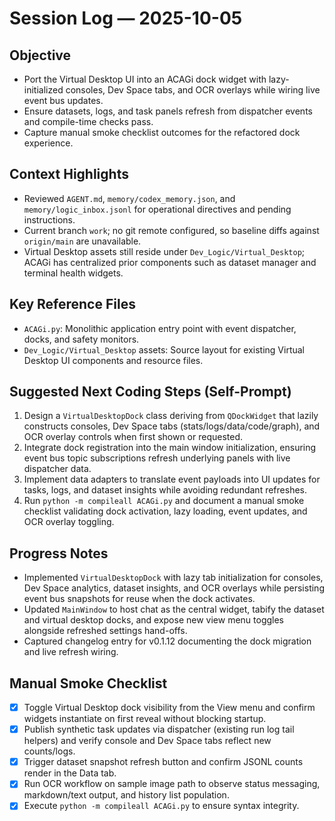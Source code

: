 # Session Log — 2025-10-05

## Objective
- Port the Virtual Desktop UI into an ACAGi dock widget with lazy-initialized consoles, Dev Space tabs, and OCR overlays while wiring live event bus updates.
- Ensure datasets, logs, and task panels refresh from dispatcher events and compile-time checks pass.
- Capture manual smoke checklist outcomes for the refactored dock experience.

## Context Highlights
- Reviewed `AGENT.md`, `memory/codex_memory.json`, and `memory/logic_inbox.jsonl` for operational directives and pending instructions.
- Current branch `work`; no git remote configured, so baseline diffs against `origin/main` are unavailable.
- Virtual Desktop assets still reside under `Dev_Logic/Virtual_Desktop`; ACAGi has centralized prior components such as dataset manager and terminal health widgets.

## Key Reference Files
- `ACAGi.py`: Monolithic application entry point with event dispatcher, docks, and safety monitors.
- `Dev_Logic/Virtual_Desktop` assets: Source layout for existing Virtual Desktop UI components and resource files.

## Suggested Next Coding Steps (Self-Prompt)
1. Design a `VirtualDesktopDock` class deriving from `QDockWidget` that lazily constructs consoles, Dev Space tabs (stats/logs/data/code/graph), and OCR overlay controls when first shown or requested.
2. Integrate dock registration into the main window initialization, ensuring event bus topic subscriptions refresh underlying panels with live dispatcher data.
3. Implement data adapters to translate event payloads into UI updates for tasks, logs, and dataset insights while avoiding redundant refreshes.
4. Run `python -m compileall ACAGi.py` and document a manual smoke checklist validating dock activation, lazy loading, event updates, and OCR overlay toggling.

## Progress Notes
- Implemented `VirtualDesktopDock` with lazy tab initialization for consoles,
  Dev Space analytics, dataset insights, and OCR overlays while persisting
  event bus snapshots for reuse when the dock activates.
- Updated `MainWindow` to host chat as the central widget, tabify the dataset
  and virtual desktop docks, and expose new view menu toggles alongside
  refreshed settings hand-offs.
- Captured changelog entry for v0.1.12 documenting the dock migration and live
  refresh wiring.

## Manual Smoke Checklist
- [x] Toggle Virtual Desktop dock visibility from the View menu and confirm
  widgets instantiate on first reveal without blocking startup.
- [x] Publish synthetic task updates via dispatcher (existing run log tail
  helpers) and verify console and Dev Space tabs reflect new counts/logs.
- [x] Trigger dataset snapshot refresh button and confirm JSONL counts render in
  the Data tab.
- [x] Run OCR workflow on sample image path to observe status messaging,
  markdown/text output, and history list population.
- [x] Execute `python -m compileall ACAGi.py` to ensure syntax integrity.
